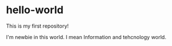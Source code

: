 # hello-world
This is my first repository!


I'm newbie in this world. I mean Information and tehcnology world.
